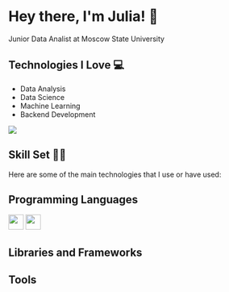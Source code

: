 <h1> Hey there, I'm Julia! 🌷</h1>
Junior Data Analist at Moscow State University


## Technologies I Love 💻
* Data Analysis
* Data Science
* Machine Learning
* Backend Development

<div style="display: flex; flex-direction: row;">
 <img class="img" src="https://github-readme-stats.vercel.app/api/top-langs/?username=tulipwrld&theme=light&layout=compact" />
</div>


<h2> Skill Set 💪🏻 </h2>
Here are some of the main technologies that I use or have used:

## Programming Languages
<img src = 'https://github.com/MarikIshtar007/MarikIshtar007/blob/master/images/python2.png' height='30'/> 
<img src = 'https://github.com/MarikIshtar007/MarikIshtar007/blob/master/images/cpp.svg' width='30'/>

## Libraries and Frameworks

## Tools
